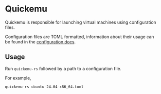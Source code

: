 # Quickemu

Quickemu is responsible for launching virtual machines using configuration files.

Configuration files are TOML formatted, information about their usage can be found in
the [configuration docs](../configuration/configuration.md).

## Usage

Run `quickemu-rs` followed by a path to a configuration file.

For example,
```bash
quickemu-rs ubuntu-24.04-x86_64.toml
```

